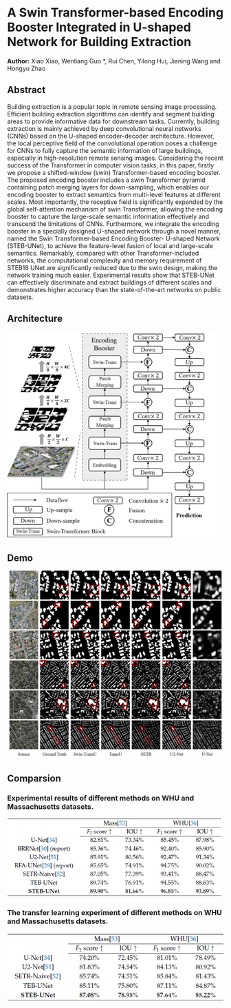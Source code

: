 # A Swin Transformer-based Encoding Booster Integrated in U-shaped Network for Building Extraction
**Author:** Xiao Xiao, Wenliang Guo *, Rui Chen, Yilong Hui, Jianing Wang and Hongyu Zhao 

## Abstract
Building extraction is a popular topic in remote sensing image processing. Efficient building extraction algorithms can identify and segment building areas to provide informative data for downstream tasks. Currently, building extraction is mainly achieved by deep convolutional neural networks (CNNs) based on the U-shaped encoder-decoder architecture. However, the local perceptive field of the convolutional operation poses a challenge for CNNs to fully capture the semantic information of large buildings, especially in high-resolution remote sensing images. Considering the recent success of the Transformer in computer vision tasks, in this paper, firstly we propose a shifted-window (swin) Transformer-based encoding booster. The proposed encoding booster includes a swin Transformer pyramid containing patch merging layers for down-sampling, which enables our encoding booster to extract semantics from multi-level features at different scales. Most importantly, the receptive field is significantly expanded by the global self-attention mechanism of swin Transformer, allowing the encoding booster to capture the large-scale semantic information effectively and transcend the limitations of CNNs. Furthermore, we integrate the encoding booster in a specially designed U-shaped network through a novel manner, named the Swin Transformer-based Encoding Booster- U-shaped Network (STEB-UNet), to achieve the feature-level fusion of local and large-scale semantics. Remarkably, compared with other Transformer-included networks, the computational complexity and memory requirement of STEB18 UNet are significantly reduced due to the swin design, making the network training much easier. Experimental results show that STEB-UNet can effectively discriminate and extract buildings of different scales and demonstrates higher accuracy than the state-of-the-art networks on public datasets.

## Architecture 
<div align="center">
<img
src = "figures/STEB-UNet.png" style="zoom:50%;"/>
</div>

## Demo
<div align="center">
<img
src = "figures/demo.png" style="zoom:80%;"/>
</div>

## Comparsion
### Experimental results of different methods on WHU and Massachusetts datasets.
<div align="center">
<img
src = "figures/comparsion.png"/>
</div>

### The transfer learning experiment of different methods on WHU and Massachusetts datasets.
<div align="center">
<img
src = "figures/transfer.png"/>
</div>
